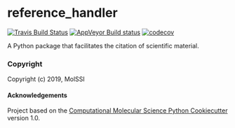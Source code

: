 reference_handler
==============================
[//]: # (Badges)
[![Travis Build Status](https://travis-ci.org/REPLACE_WITH_OWNER_ACCOUNT/reference_handler.png)](https://travis-ci.org/REPLACE_WITH_OWNER_ACCOUNT/reference_handler)
[![AppVeyor Build status](https://ci.appveyor.com/api/projects/status/REPLACE_WITH_APPVEYOR_LINK/branch/master?svg=true)](https://ci.appveyor.com/project/REPLACE_WITH_OWNER_ACCOUNT/reference_handler/branch/master)
[![codecov](https://codecov.io/gh/REPLACE_WITH_OWNER_ACCOUNT/reference_handler/branch/master/graph/badge.svg)](https://codecov.io/gh/REPLACE_WITH_OWNER_ACCOUNT/reference_handler/branch/master)

A Python package that facilitates the citation of scientific material.

### Copyright

Copyright (c) 2019, MolSSI


#### Acknowledgements
 
Project based on the 
[Computational Molecular Science Python Cookiecutter](https://github.com/molssi/cookiecutter-cms) version 1.0.
